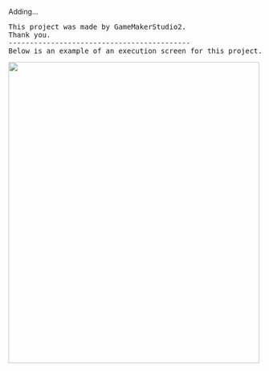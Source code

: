 Adding...

<pre>
This project was made by GameMakerStudio2.
Thank you.
-------------------------------------------
Below is an example of an execution screen for this project.
</pre>

<img src="https://github.com/JangAlthea/GeneticAlgorithmForTetris/blob/testing/images/example50000.PNG" width="500" height="600"></div>
